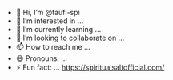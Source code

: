 - 👋 Hi, I’m @taufi-spi
- 👀 I’m interested in ...
- 🌱 I’m currently learning ...
- 💞️ I’m looking to collaborate on ...
- 📫 How to reach me ...
- 😄 Pronouns: ...
- ⚡ Fun fact: ...
https://spiritualsaltofficial.com/
<!---
taufi-spi/taufi-spi is a ✨ special ✨ repository because its `README.md` (this file) appears on your GitHub profile.
You can click the Preview link to take a look at your changes.
--->
